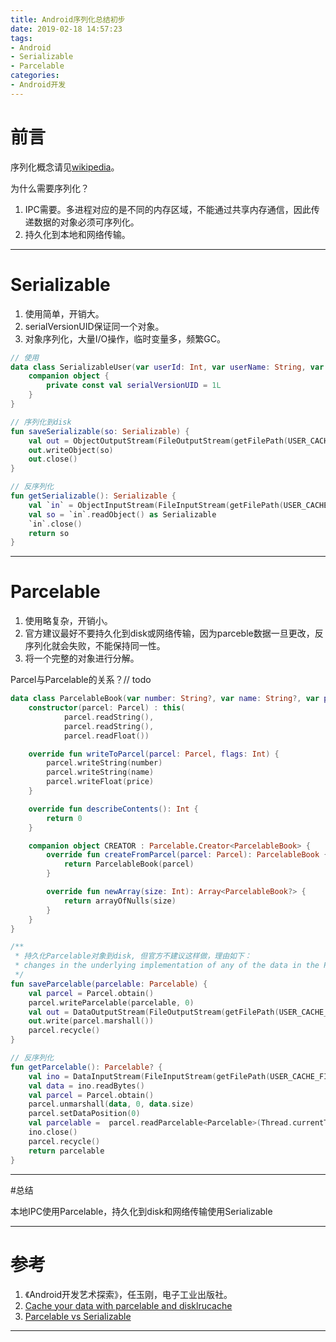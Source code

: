 ```yaml
---
title: Android序列化总结初步
date: 2019-02-18 14:57:23
tags:
- Android
- Serializable
- Parcelable
categories:
- Android开发
---
```


# 前言

序列化概念请见[wikipedia](https://zh.wikipedia.org/wiki/%E5%BA%8F%E5%88%97%E5%8C%96)。

为什么需要序列化？

1. IPC需要。多进程对应的是不同的内存区域，不能通过共享内存通信，因此传递数据的对象必须可序列化。
2. 持久化到本地和网络传输。

---

# Serializable

1. 使用简单，开销大。
2. serialVersionUID保证同一个对象。
3. 对象序列化，大量I/O操作，临时变量多，频繁GC。

```kotlin
// 使用
data class SerializableUser(var userId: Int, var userName: String, var isMale: Boolean) : Serializable {
    companion object {
        private const val serialVersionUID = 1L
    }
}

// 序列化到disk
fun saveSerializable(so: Serializable) {
    val out = ObjectOutputStream(FileOutputStream(getFilePath(USER_CACHE_FILE)))
    out.writeObject(so)
    out.close()
}

// 反序列化
fun getSerializable(): Serializable {
    val `in` = ObjectInputStream(FileInputStream(getFilePath(USER_CACHE_FILE)))
    val so = `in`.readObject() as Serializable
    `in`.close()
    return so
}
```

---

# Parcelable

1. 使用略复杂，开销小。
2. 官方建议最好不要持久化到disk或网络传输，因为parceble数据一旦更改，反序列化就会失败，不能保持同一性。
3. 将一个完整的对象进行分解。

Parcel与Parcelable的关系？// todo

```kotlin
data class ParcelableBook(var number: String?, var name: String?, var price: Float): Parcelable {
    constructor(parcel: Parcel) : this(
            parcel.readString(),
            parcel.readString(),
            parcel.readFloat())

    override fun writeToParcel(parcel: Parcel, flags: Int) {
        parcel.writeString(number)
        parcel.writeString(name)
        parcel.writeFloat(price)
    }

    override fun describeContents(): Int {
        return 0
    }

    companion object CREATOR : Parcelable.Creator<ParcelableBook> {
        override fun createFromParcel(parcel: Parcel): ParcelableBook {
            return ParcelableBook(parcel)
        }

        override fun newArray(size: Int): Array<ParcelableBook?> {
            return arrayOfNulls(size)
        }
    }
}

/**
 * 持久化Parcelable对象到disk, 但官方不建议这样做，理由如下：
 * changes in the underlying implementation of any of the data in the Parcel can render older data unreadable.
 */
fun saveParcelable(parcelable: Parcelable) {
    val parcel = Parcel.obtain()
    parcel.writeParcelable(parcelable, 0)
    val out = DataOutputStream(FileOutputStream(getFilePath(USER_CACHE_FILE2)))
    out.write(parcel.marshall())
    parcel.recycle()
}

// 反序列化
fun getParcelable(): Parcelable? {
    val ino = DataInputStream(FileInputStream(getFilePath(USER_CACHE_FILE2)))
    val data = ino.readBytes()
    val parcel = Parcel.obtain()
    parcel.unmarshall(data, 0, data.size)
    parcel.setDataPosition(0)
    val parcelable =  parcel.readParcelable<Parcelable>(Thread.currentThread().contextClassLoader)
    ino.close()
    parcel.recycle()
    return parcelable
}
```

---

#总结

本地IPC使用Parcelable，持久化到disk和网络传输使用Serializable

---

# 参考

1. 《Android开发艺术探索》，任玉刚，电子工业出版社。
2. [Cache your data with parcelable and disklrucache](https://gist.github.com/VladSumtsov/c4af1f4b8fe5099ca809)
3. [Parcelable vs Serializable](http://www.developerphil.com/parcelable-vs-serializable/)

---

